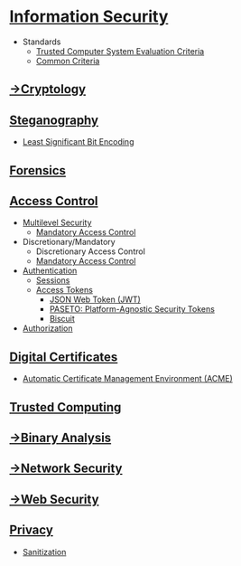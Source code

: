 # [Information Security](Information%20Security.md)
- Standards
  - [Trusted Computer System Evaluation Criteria](Standards/TCSEC.md)
  - [Common Criteria](Standards/Common%20Criteria.md)

## [→Cryptology](https://github.com/Chaoses-Ib/Cryptology)

## [Steganography](Steganography/README.md)
- [Least Significant Bit Encoding](Steganography/Least%20Significant%20Bit%20Encoding.md)

## [Forensics](Forensics/README.md)

## [Access Control](Access%20Control/README.md)
- [Multilevel Security](Access%20Control/Multilevel%20Security.md)
  - [Mandatory Access Control](Access%20Control/Mandatory%20Access%20Control.md)
- Discretionary/Mandatory
  - Discretionary Access Control
  - [Mandatory Access Control](Access%20Control/Mandatory%20Access%20Control.md)
- [Authentication](Access%20Control/Authentication/README.md)
  - [Sessions](Access%20Control/Authentication/Sessions/README.md)
  - [Access Tokens](Access%20Control/Authentication/Tokens/README.md)
    - [JSON Web Token (JWT)](<Access Control/Authentication/Tokens/JSON Web.md>)
    - [PASETO: Platform-Agnostic Security Tokens](Access%20Control/Authentication/Tokens/PASETO.md)
    - [Biscuit](Access%20Control/Authentication/Tokens/Biscuit.md)
- [Authorization](Access%20Control/Authorization/README.md)

## [Digital Certificates](Certificates/README.md)
- [Automatic Certificate Management Environment (ACME)](Certificates/Automatic.md)

## [Trusted Computing](Trusted%20Computing/README.md)

## [→Binary Analysis](https://github.com/Chaoses-Ib/BinaryAnalysis)

## [→Network Security](https://github.com/Chaoses-Ib/Networks#security)

## [→Web Security](https://github.com/Chaoses-Ib/web#security)

## [Privacy](Privacy/README.md)
- [Sanitization](Privacy/Sanitization/README.md)